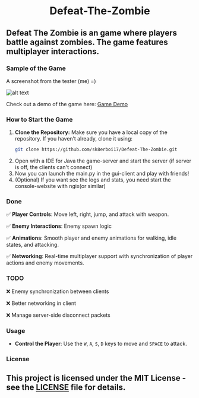 <div align="center">


<h1> Defeat-The-Zombie </h1>
</div>

## Defeat The Zombie is an game where players battle against zombies. The game features multiplayer interactions.

### Sample of the Game
<p>A screenshot from the tester (me) =)</p>

![alt text](https://ibb.co/w780jX6)

Check out a demo of the game here: [Game Demo](https://youtu.be/o1mvx0d7RqU)


### How to Start the Game
1. **Clone the Repository:**
   Make sure you have a local copy of the repository. If you haven’t already, clone it using:
   ```bash
   git clone https://github.com/sk8erboi17/Defeat-The-Zombie.git
   ```
2. Open with a IDE for Java the game-server and start the server (if server is off, the clients can't connect)
3. Now you can launch the main.py in the gui-client and play with friends!
4. (Optional) If you want see the logs and stats, you need start the console-website with ngix(or similar)

### Done
<div align="left">
<p>✅ <strong>Player Controls</strong>: Move left, right, jump, and attack with  weapon.</p>
<p>✅ <strong>Enemy Interactions</strong>: Enemy spawn logic</p>
<p>✅ <strong>Animations</strong>: Smooth player and enemy animations for walking, idle states, and attacking.</p>
<p> ✅ <strong>Networking</strong>: Real-time multiplayer support with synchronization of player actions and enemy movements.</p>
</div>

### TODO
<p>❌ Enemy synchronization between clients</p>
<p>❌ Better networking in client</p>
<p>❌ Manage server-side disconnect packets</p>

### Usage
- **Control the Player**: Use the `W`, `A`, `S`, `D` keys to move and `SPACE` to attack.

### License
This project is licensed under the MIT License - see the [LICENSE](LICENSE) file for details.
---

